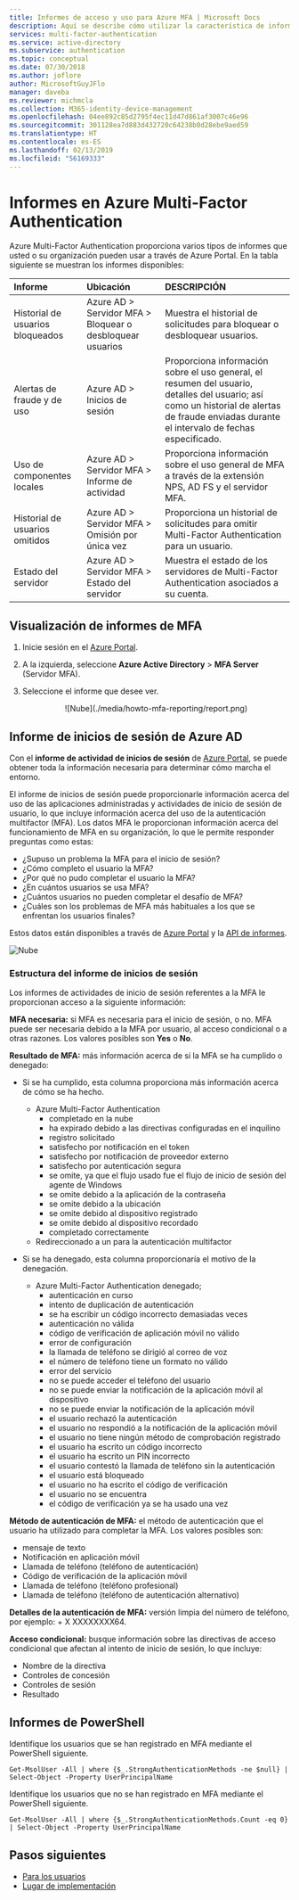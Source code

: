 ```yaml
---
title: Informes de acceso y uso para Azure MFA | Microsoft Docs
description: Aquí se describe cómo utilizar la característica de informes de Azure Multi-Factor Authentication.
services: multi-factor-authentication
ms.service: active-directory
ms.subservice: authentication
ms.topic: conceptual
ms.date: 07/30/2018
ms.author: joflore
author: MicrosoftGuyJFlo
manager: daveba
ms.reviewer: michmcla
ms.collection: M365-identity-device-management
ms.openlocfilehash: 04ee892c85d2795f4ec11d47d861af3007c46e96
ms.sourcegitcommit: 301128ea7d883d432720c64238b0d28ebe9aed59
ms.translationtype: HT
ms.contentlocale: es-ES
ms.lasthandoff: 02/13/2019
ms.locfileid: "56169333"
---
```

# <a name="reports-in-azure-multi-factor-authentication"></a>Informes en Azure Multi-Factor Authentication

Azure Multi-Factor Authentication proporciona varios tipos de informes que usted o su organización pueden usar a través de Azure Portal. En la tabla siguiente se muestran los informes disponibles:

| Informe | Ubicación | DESCRIPCIÓN |
|:--- |:--- |:--- |
| Historial de usuarios bloqueados | Azure AD > Servidor MFA > Bloquear o desbloquear usuarios | Muestra el historial de solicitudes para bloquear o desbloquear usuarios. |
| Alertas de fraude y de uso | Azure AD > Inicios de sesión | Proporciona información sobre el uso general, el resumen del usuario, detalles del usuario; así como un historial de alertas de fraude enviadas durante el intervalo de fechas especificado. |
| Uso de componentes locales | Azure AD > Servidor MFA > Informe de actividad | Proporciona información sobre el uso general de MFA a través de la extensión NPS, AD FS y el servidor MFA. |
| Historial de usuarios omitidos | Azure AD > Servidor MFA > Omisión por única vez | Proporciona un historial de solicitudes para omitir Multi-Factor Authentication para un usuario. |
| Estado del servidor | Azure AD > Servidor MFA > Estado del servidor | Muestra el estado de los servidores de Multi-Factor Authentication asociados a su cuenta. |

## <a name="view-mfa-reports"></a>Visualización de informes de MFA

1. Inicie sesión en el [Azure Portal](https://portal.azure.com).
2. A la izquierda, seleccione **Azure Active Directory** > **MFA Server** (Servidor MFA).
3. Seleccione el informe que desee ver.

   <center>![Nube](./media/howto-mfa-reporting/report.png)</center>

## <a name="azure-ad-sign-ins-report"></a>Informe de inicios de sesión de Azure AD

Con el **informe de actividad de inicios de sesión** de [Azure Portal](https://portal.azure.com), se puede obtener toda la información necesaria para determinar cómo marcha el entorno.

El informe de inicios de sesión puede proporcionarle información acerca del uso de las aplicaciones administradas y actividades de inicio de sesión de usuario, lo que incluye información acerca del uso de la autenticación multifactor (MFA). Los datos MFA le proporcionan información acerca del funcionamiento de MFA en su organización, lo que le permite responder preguntas como estas:

- ¿Supuso un problema la MFA para el inicio de sesión?
- ¿Cómo completo el usuario la MFA?
- ¿Por qué no pudo completar el usuario la MFA?
- ¿En cuántos usuarios se usa MFA?
- ¿Cuántos usuarios no pueden completar el desafío de MFA?
- ¿Cuáles son los problemas de MFA más habituales a los que se enfrentan los usuarios finales?

Estos datos están disponibles a través de [Azure Portal](https://portal.azure.com) y la [API de informes](../reports-monitoring/concept-reporting-api.md).

![Nube](./media/howto-mfa-reporting/sign-in-report.png)

### <a name="sign-ins-report-structure"></a>Estructura del informe de inicios de sesión

Los informes de actividades de inicio de sesión referentes a la MFA le proporcionan acceso a la siguiente información:

**MFA necesaria:** si MFA es necesaria para el inicio de sesión, o no. MFA puede ser necesaria debido a la MFA por usuario, al acceso condicional o a otras razones. Los valores posibles son **Yes** o **No**.

**Resultado de MFA:** más información acerca de si la MFA se ha cumplido o denegado:

- Si se ha cumplido, esta columna proporciona más información acerca de cómo se ha hecho.
   - Azure Multi-Factor Authentication
      - completado en la nube
      - ha expirado debido a las directivas configuradas en el inquilino
      - registro solicitado
      - satisfecho por notificación en el token
      - satisfecho por notificación de proveedor externo
      - satisfecho por autenticación segura
      - se omite, ya que el flujo usado fue el flujo de inicio de sesión del agente de Windows
      - se omite debido a la aplicación de la contraseña
      - se omite debido a la ubicación
      - se omite debido al dispositivo registrado
      - se omite debido al dispositivo recordado
      - completado correctamente
   - Redireccionado a un para la autenticación multifactor

- Si se ha denegado, esta columna proporcionaría el motivo de la denegación.
   - Azure Multi-Factor Authentication denegado;
      - autenticación en curso
      - intento de duplicación de autenticación
      - se ha escribir un código incorrecto demasiadas veces
      - autenticación no válida
      - código de verificación de aplicación móvil no válido
      - error de configuración
      - la llamada de teléfono se dirigió al correo de voz
      - el número de teléfono tiene un formato no válido
      - error del servicio
      - no se puede acceder el teléfono del usuario
      - no se puede enviar la notificación de la aplicación móvil al dispositivo
      - no se puede enviar la notificación de la aplicación móvil
      - el usuario rechazó la autenticación
      - el usuario no respondió a la notificación de la aplicación móvil
      - el usuario no tiene ningún método de comprobación registrado
      - el usuario ha escrito un código incorrecto
      - el usuario ha escrito un PIN incorrecto
      - el usuario contestó la llamada de teléfono sin la autenticación
      - el usuario está bloqueado
      - el usuario no ha escrito el código de verificación
      - el usuario no se encuentra
      - el código de verificación ya se ha usado una vez

**Método de autenticación de MFA:** el método de autenticación que el usuario ha utilizado para completar la MFA. Los valores posibles son:

- mensaje de texto
- Notificación en aplicación móvil
- Llamada de teléfono (teléfono de autenticación)
- Código de verificación de la aplicación móvil
- Llamada de teléfono (teléfono profesional)
- Llamada de teléfono (teléfono de autenticación alternativo)

**Detalles de la autenticación de MFA:** versión limpia del número de teléfono, por ejemplo: + X XXXXXXXX64.

**Acceso condicional:** busque información sobre las directivas de acceso condicional que afectan al intento de inicio de sesión, lo que incluye:

- Nombre de la directiva
- Controles de concesión
- Controles de sesión
- Resultado

## <a name="powershell-reporting"></a>Informes de PowerShell

Identifique los usuarios que se han registrado en MFA mediante el PowerShell siguiente.

```Get-MsolUser -All | where {$_.StrongAuthenticationMethods -ne $null} | Select-Object -Property UserPrincipalName```

Identifique los usuarios que no se han registrado en MFA mediante el PowerShell siguiente.

```Get-MsolUser -All | where {$_.StrongAuthenticationMethods.Count -eq 0} | Select-Object -Property UserPrincipalName```

## <a name="next-steps"></a>Pasos siguientes

* [Para los usuarios](../user-help/multi-factor-authentication-end-user.md)
* [Lugar de implementación](concept-mfa-whichversion.md)
